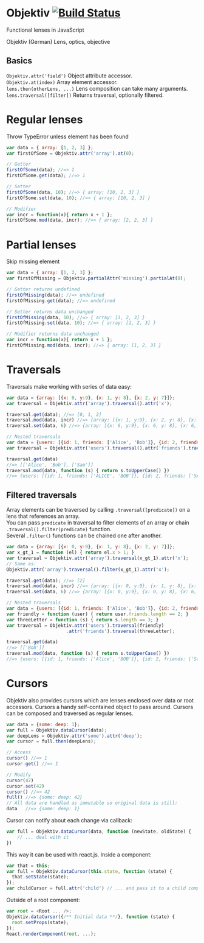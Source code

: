 Objektiv [![Build Status](https://travis-ci.org/nLight/objektiv.svg?branch=master)](https://travis-ci.org/nLight/objektiv)
==================

Functional lenses in JavaScript

Objektiv (German) Lens, optics, objective

## Basics

`Objektiv.attr('field')` Object attribute accessor.<br>
`Objektiv.at(index)` Array element accessor.<br>
`lens.then(otherLens, ...)` Lens composition can take many arguments.<br>
`lens.traversal([filter])` Returns traversal, optionally filtered.


# Regular lenses

Throw TypeError unless element has been found

```javascript
var data = { array: [1, 2, 3] };
var firstOfSome = Objektiv.attr('array').at(0);

// Getter
firstOfSome(data); //=> 1
firstOfSome.get(data); //=> 1

// Setter
firstOfSome(data, 10); //=> { array: [10, 2, 3] }
firstOfSome.set(data, 10); //=> { array: [10, 2, 3] }

// Modifier
var incr = function(x){ return x + 1 };
firstOfSome.mod(data, incr); //=> { array: [2, 2, 3] }

```


# Partial lenses

Skip missing element

```javascript
var data = { array: [1, 2, 3] };
var firstOfMissing = Objektiv.partialAttr('missing').partialAt(0);

// Getter returns undefined
firstOfMissing(data); //=> undefined
firstOfMissing.get(data); //=> undefined

// Setter returns data unchanged
firstOfMissing(data, 10); //=> { array: [1, 2, 3] }
firstOfMissing.set(data, 10); //=> { array: [1, 2, 3] }

// Modifier returns data unchanged
var incr = function(x){ return x + 1 };
firstOfMissing.mod(data, incr); //=> { array: [1, 2, 3] }

```


# Traversals

Traversals make working with series of data easy:

```javascript
var data = {array: [{x: 0, y:9}, {x: 1, y: 8}, {x: 2, y: 7}]};
var traversal = Objektiv.attr('array').traversal().attr('x');

traversal.get(data); //=> [0, 1, 2]
traversal.mod(data, incr) //=> {array: [{x: 1, y:9}, {x: 2, y: 8}, {x: 3, y: 7}]}
traversal.set(data, 6) //=> {array: [{x: 6, y:9}, {x: 6, y: 8}, {x: 6, y: 7}]}

// Nested traversals
var data = {users: [{id: 1, friends: ['Alice', 'Bob']}, {id: 2, friends: ['Sam']}]};
var traversal = Objektiv.attr('users').traversal().attr('friends').traversal()

traversal.get(data)
//=> [['Alice', 'Bob'], ['Sam']]
traversal.mod(data, function (s) { return s.toUpperCase() })
//=> {users: [{id: 1, friends: ['ALICE', 'BOB']}, {id: 2, friends: ['SAM']}]};
```

## Filtered traversals

Array elements can be traversed by calling `.traversal([predicate])` on a lens that references an array.<br>
You can pass `predicate` in traversal to filter elements of an array or chain `.traversal().filter(predicate)` function.<br>
Several `.filter()` functions can be chained one after another.

```javascript
var data = {array: [{x: 0, y:9}, {x: 1, y: 8}, {x: 2, y: 7}]};
var x_gt_1 = function (el) { return el.x > 1; }
var traversal = Objektiv.attr('array').traversal(x_gt_1).attr('x');
// Same as:
Objektiv.attr('array').traversal().filter(x_gt_1).attr('x');

traversal.get(data); //=> [2]
traversal.mod(data, incr) //=> {array: [{x: 0, y:9}, {x: 1, y: 8}, {x: 3, y: 7}]}
traversal.set(data, 6) //=> {array: [{x: 0, y:9}, {x: 0, y: 8}, {x: 6, y: 7}]}

// Nested traversals
var data = {users: [{id: 1, friends: ['Alice', 'Bob']}, {id: 2, friends: ['Sam']}]};
var friendly = function (user) { return user.friends.length == 2; }
var threeLetter = function (s) { return s.length == 3; }
var traversal = Objektiv.attr('users').traversal(friendly)
                      .attr('friends').traversal(threeLetter);

traversal.get(data)
//=> [['Bob']]
traversal.mod(data, function (s) { return s.toUpperCase() })
//=> {users: [{id: 1, friends: ['Alice', 'BOB']}, {id: 2, friends: ['Sam']}]};
```

# Cursors

Objektiv also provides cursors which are lenses enclosed over data or root accessors. Cursors a handy self-contained object to pass around. Cursors can be composed and traversed as regular lenses.

```javascript
var data = {some: deep: 1};
var full = Objektiv.dataCursor(data);
var deepLens = Objektiv.attr('some').attr('deep');
var cursor = full.then(deepLens);

// Access
cursor() //=> 1
cursor.get() //=> 1

// Modify
cursor(42)
cursor.set(42)
cursor() //=> 42
full() //=> {some: deep: 42}
// All data are handled as immutable so original data is still:
data   //=> {some: deep: 1}
```

Cursor can notify about each change via callback:

```javascript
var full = Objektiv.dataCursor(data, function (newState, oldState) {
    // ... deal with it
})
```

This way it can be used with react.js. Inside a component:

```javascript
var that = this;
var full = Objektiv.dataCursor(this.state, function (state) {
  that.setState(state);
});
var childCursor = full.attr('child') // ... and pass it to a child component
```

Outside of a root component:

```javascript
var root = <Root ... />;
Objektiv.dataCursor({/** Initial data **/}, function (state) {
  root.setProps(state);
});
React.renderComponent(root, ...);
```
